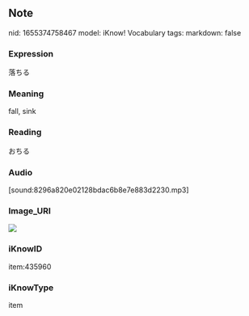 ## Note
nid: 1655374758467
model: iKnow! Vocabulary
tags: 
markdown: false

### Expression
落ちる

### Meaning
fall, sink

### Reading
おちる

### Audio
[sound:8296a820e02128bdac6b8e7e883d2230.mp3]

### Image_URI
<img src="677ae250e39bb9eb087b29ab19c9096d.jpg">

### iKnowID
item:435960

### iKnowType
item

